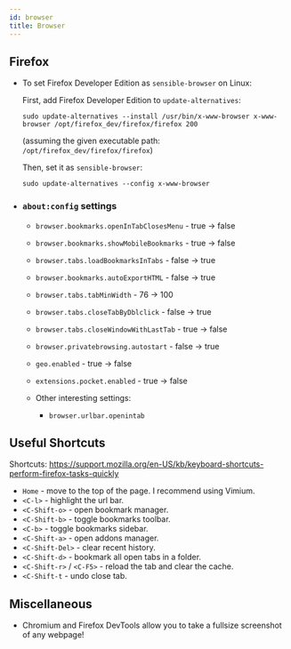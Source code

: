 ```yaml
---
id: browser
title: Browser
---
```


## Firefox

- To set Firefox Developer Edition as `sensible-browser` on Linux:

  First, add Firefox Developer Edition to `update-alternatives`:

  ```
  sudo update-alternatives --install /usr/bin/x-www-browser x-www-browser /opt/firefox_dev/firefox/firefox 200
  ```

  (assuming the given executable path: `/opt/firefox_dev/firefox/firefox`)

  Then, set it as `sensible-browser`:

  ```
  sudo update-alternatives --config x-www-browser
  ```

- ### `about:config` settings

  - `browser.bookmarks.openInTabClosesMenu` - true -> false
  - `browser.bookmarks.showMobileBookmarks` - true -> false
  - `browser.tabs.loadBookmarksInTabs` - false -> true
  - `browser.bookmarks.autoExportHTML` - false -> true
  - `browser.tabs.tabMinWidth` - 76 -> 100
  - `browser.tabs.closeTabByDblclick` - false -> true
  - `browser.tabs.closeWindowWithLastTab` - true -> false
  - `browser.privatebrowsing.autostart` - false -> true
  - `geo.enabled` - true -> false
  - `extensions.pocket.enabled` - true -> false

  - Other interesting settings:
    - `browser.urlbar.openintab`

## Useful Shortcuts

Shortcuts:
https://support.mozilla.org/en-US/kb/keyboard-shortcuts-perform-firefox-tasks-quickly

- `Home` - move to the top of the page. I recommend using Vimium.
- `<C-l>` - highlight the url bar.
- `<C-Shift-o>` - open bookmark manager.
- `<C-Shift-b>` - toggle bookmarks toolbar.
- `<C-b>` - toggle bookmarks sidebar.
- `<C-Shift-a>` - open addons manager.
- `<C-Shift-Del>` - clear recent history.
- `<C-Shift-d>` - bookmark all open tabs in a folder.
- `<C-Shift-r>` / `<C-F5>` - reload the tab and clear the cache.
- `<C-Shift-t` - undo close tab.

## Miscellaneous

- Chromium and Firefox DevTools allow you to take a fullsize screenshot of any webpage!
